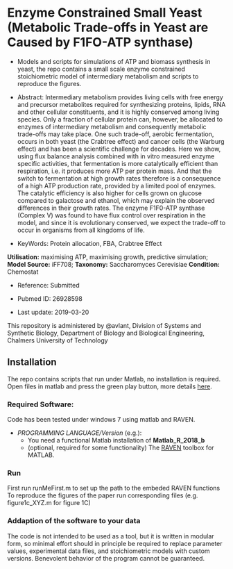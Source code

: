 # Enzyme Constrained Small Yeast (Metabolic Trade-offs in Yeast are Caused by F1FO-ATP synthase)

- Models and scripts for simulations of ATP and biomass synthesis in yeast, the repo contains a small scale enzyme constrained stoichiometric model of intermediary metabolism and scripts to reproduce the figures.

- Abstract:
Intermediary metabolism provides living cells with free energy and precursor metabolites required for
synthesizing proteins, lipids, RNA and other cellular constituents, and it is highly conserved among
living species. Only a fraction of cellular protein can, however, be allocated to enzymes of intermediary
metabolism and consequently metabolic trade-offs may take place. One such trade-off, aerobic
fermentation, occurs in both yeast (the Crabtree effect) and cancer cells (the Warburg effect) and has
been a scientific challenge for decades. Here we show, using flux balance analysis combined with in vitro
measured enzyme specific activities, that fermentation is more catalytically efficient than respiration,
i.e. it produces more ATP per protein mass. And that the switch to fermentation at high growth rates
therefore is a consequence of a high ATP production rate, provided by a limited pool of enzymes. The
catalytic efficiency is also higher for cells grown on glucose compared to galactose and ethanol, which
may explain the observed differences in their growth rates. The enzyme F1F0-ATP synthase (Complex V)
was found to have flux control over respiration in the model, and since it is evolutionary conserved, we
expect the trade-off to occur in organisms from all kingdoms of life.


- KeyWords: Protein allocation, FBA, Crabtree Effect

**Utilisation:** maximising ATP, maximising growth, predictive simulation; **Model Source:** iFF708; **Taxonomy:** Saccharomyces Cerevisiae **Condition:** Chemostat 

- Reference: Submitted

- Pubmed ID: 26928598

- Last update: 2019-03-20



This repository is administered by @avlant, Division of Systems and Synthetic Biology, Department of Biology and Biological Engineering, Chalmers University of Technology


## Installation
The repo contains scripts that run under Matlab, no installation is required. Open files in matlab and press the green play button, more details [here](https://se.mathworks.com/help/matlab/matlab_prog/create-scripts.html).

### Required Software:
Code has been tested under windows 7 using matlab and RAVEN.

* *_PROGRAMMING LANGUAGE/Version_*  (e.g.):
  * You need a functional Matlab installation of **Matlab_R_2018_b**
  * (optional, required for some functionality) The [RAVEN](https://github.com/SysBioChalmers/RAVEN) toolbox for MATLAB. 
  
### Run
First run runMeFirst.m to set up the path to the embeded RAVEN functions  
To reproduce the figures of the paper run corresponding files (e.g. figure1c_XYZ.m for figure 1C)



### Addaption of the software to your data
The code is not intended to be used as a tool, but it is written in modular form, so minimal effort should in principle be required to replace parameter values, experimental data files, and stoichiometric models with custom versions. Benevolent behavior of the program cannot be guaranteed.